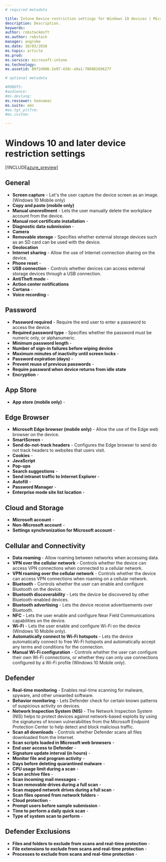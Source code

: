 ```yaml
---
# required metadata

title: Intune Device restriction settings for Windows 10 devices | Microsoft Docs
description: Description.
keywords:
author: robstackmsft
ms.author: robstack
manager: angrobe
ms.date: 10/03/2016
ms.topic: article
ms.prod:
ms.service: microsoft-intune
ms.technology:
ms.assetid: 89f2d806-2e97-430c-a9a1-70688269627f

# optional metadata

#ROBOTS:
#audience:
#ms.devlang:
ms.reviewer: heenamac
ms.suite: ems
#ms.tgt_pltfrm:
#ms.custom:

---
```


# Windows 10 and later device restriction settings

[!INCLUDE[azure_preview](../includes/azure_preview.md)]

## General
- 	**Screen capture** - Let's the user capture the device screen as an image. (Windows 10 Mobile only)	
- 	**Copy and paste (mobile only)**	
- 	**Manual unenrollment** - Lets the user manually delete the workplace account from the device.	
- 	**Manual root certificate installation** - 	
- 	**Diagnostic data submission** - 	
- 	**Camera**	
- 	**Removable storage** - Specifies whether external storage devices such as an SD card can be used with the device.	
- 	**Geolocation**	
- 	**Internet sharing** - Allow the use of Internet connection sharing on the device.	
- 	**Phone reset** - 	
- 	**USB connection** - Controls whether devices can access external storage devices through a USB connection.	
- 	**AntiTheft mode** - 	
- 	**Action center notifications**	
- 	**Cortana** - 	
- 	**Voice recording** - 	
## Password
- 	**Password required** - Require the end user to enter a password to access the device.	
- 	**Required password type** - Specifies whether the password must be numeric only, or alphanumeric.	
- 	**Minimum password length** - 	
- 	**Number of sign-in failures before wiping device**	
- 	**Maximum minutes of inactivity until screen locks** - 	
- 	**Password expiration (days)** - 	
- 	**Prevent reuse of previous passwords** - 	
- 	**Require password when device returns from idle state**	
- 	**Encryption** - 	
## App Store

- 	**App store (mobile only)** - 	
## Edge Browser
- 	**Microsoft Edge browser (mobile only)** - Allow the use of the Edge web browser on the device.	
- 	**SmartScreen** - 	
- 	**Send do-not-track headers** - Configures the Edge browser to send do not track headers to websites that users visit.	
- 	**Cookies** - 	
- 	**JavaScript**	
- 	**Pop-ups**	
- 	**Search suggestions** - 	
- 	**Send intranet traffic to Internet Explorer** - 	
- 	**Autofill** - 	
- 	**Password Manager** - 	
- 	**Enterprise mode site list location** - 	
## Cloud and Storage
- 	**Microsoft account** - 	
- 	**Non-Microsoft account** - 	
- 	**Settings synchronization for Microsoft account** - 	
## Cellular and Connectivity
- 	**Data roaming** - Allow roaming between networks when accessing data.	
- 	**VPN over the cellular network** - Controls whether the device can access VPN connections when connected to a cellular network.
- 	**VPN roaming over the cellular network** - Controls whether the device can access VPN connections when roaming on a cellular network.	
- 	**Bluetooth** - Controls whether the user can enable and configure Bluetooth on the device.	
- 	**Bluetooth discoverability** - Lets the device be discovered by other Bluetooth-enabled devices.	
- 	**Bluetooth advertising** - Lets the device receive advertisements over Bluetooth.	
- 	**NFC**	- Lets the user enable and configure Near Field Communications capabilities on the device.
- 	**Wi-Fi** - Lets the user enable and configure Wi-Fi on the device (Windows 10 Mobile only).
- 	**Automatically connect to Wi-Fi hotspots** - Lets the device automatically connect to free Wi-Fi hotspots and automatically accept any terms and conditions for the connection.
- 	**Manual Wi-Fi configuration** - Controls whether the user can configure their own Wi-Fi connections, or whether they can only use connections configured by a Wi-Fi profile (Windows 10 Mobile only).
## Defender	

- 	**Real-time monitoring** - Enables real-time scanning for malware, spyware, and other unwanted software.	
- 	**Behavior monitoring**	- Lets Defender check for certain known patterns of suspicious activity on devices.
- 	**Network Inspection System (NIS)**	- The Network Inspection System (NIS) helps to protect devices against network-based exploits by using the signatures of known vulnerabilities from the Microsoft Endpoint Protection Center to help detect and block malicious traffic.
- 	**Scan all downloads** - Controls whether Defender scans all files downloaded from the Internet.	
- 	**Scan scripts loaded in Microsoft web browsers** - 
- 	**End user access to Defender**	- 
- 	**Signature update interval (in hours)** - 
- 	**Monitor file and program activity** - 	
- 	**Days before deleting quarantined malware** - 	
- 	**CPU usage limit during a scan** - 
- 	**Scan archive files** - 	
- 	**Scan incoming mail messages**	- 
- 	**Scan removable drives during a full scan** - 	
- 	**Scan mapped network drives during a full scan** - 
- 	**Scan files opened from network folders** - 
- 	**Cloud protection** - 
- 	**Prompt users before sample submission** - 	
- 	**Time to perform a daily quick scan** - 
- 	**Type of system scan to perform** - 	
## Defender Exclusions

- 	**Files and folders to exclude from scans and real-time protection** - 
- 	**File extensions to exclude from scans and real-time protection** - 
- 	**Processes to exclude from scans and real-time protection** - 	
